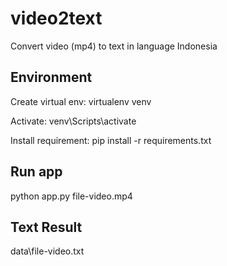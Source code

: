 # video2text
Convert video (mp4) to text in language Indonesia

## Environment
Create virtual env: 
virtualenv venv

Activate:
venv\Scripts\activate

Install requirement: 
pip install -r requirements.txt

## Run app
python app.py file-video.mp4

## Text Result
data\file-video.txt